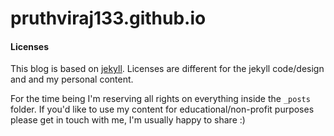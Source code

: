 pruthviraj133.github.io
==============

#### Licenses

This blog is based on [jekyll](https://jekyllrb.com/). Licenses are different
for the jekyll code/design and and my personal content.

For the time being I'm reserving all rights on everything inside the `_posts`
folder. If you'd like to use my content for educational/non-profit purposes
please get in touch with me, I'm usually happy to share :)